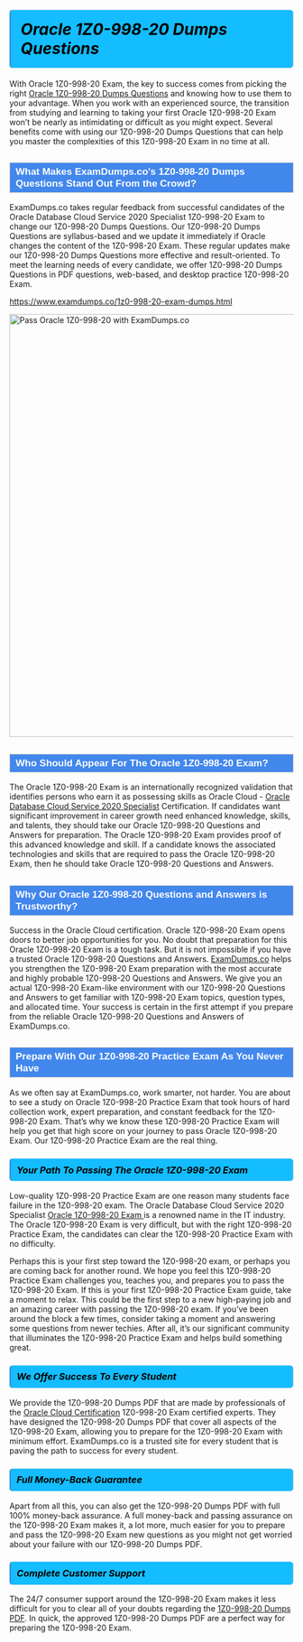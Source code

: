 <h1>                <strong><span style="display: block; color: #000000; background: #14BDFF; border: 0.5px solid #AED6F1; border-left: 3px solid #3498DB; padding: .6em; border-radius: 6px;">                     <em>Oracle 1Z0-998-20 <span class="exam_variation">Dumps Questions</span> </em>                </span></strong>            </h1>                        <p>With Oracle 1Z0-998-20 Exam, the key to success comes from picking the right <a href="https://www.examdumps.co/1z0-998-20-exam-dumps.html">Oracle 1Z0-998-20 <span class="exam_variation">Dumps Questions</span></a> and             knowing how to use them to your advantage.             When you work with an experienced source, the transition from studying and learning to taking your first Oracle 1Z0-998-20 Exam             won’t be nearly as intimidating or difficult as you might expect. Several benefits come with using our 1Z0-998-20 <span class="exam_variation">Dumps Questions</span> that can             help you master the complexities of this 1Z0-998-20 Exam in no time at all.</p>                        <h2 style="background: #4287ec; border: 1px solid #cccccc; padding: 5px 10px;">                <span style="color: #ffffff;">                    <span style="font-size: 11pt;">                        <span style="line-height: normal;">                            <span style="font-family: Calibri,sans-serif;">                                <strong>                                    <span style="font-size: 13.0pt;">What Makes ExamDumps.co's 1Z0-998-20 <span class="exam_variation">Dumps Questions</span> Stand Out From the Crowd?</span>                                </strong>                            </span>                        </span>                    </span>                </span>            </h2>                        <p>ExamDumps.co takes regular feedback from successful candidates of the Oracle Database Cloud Service 2020 Specialist 1Z0-998-20 Exam to change             our 1Z0-998-20 <span class="exam_variation">Dumps Questions</span>. Our 1Z0-998-20 <span class="exam_variation">Dumps Questions</span> are syllabus-based and we update it immediately if Oracle changes             the content of the 1Z0-998-20 Exam.             These regular updates make our 1Z0-998-20 <span class="exam_variation">Dumps Questions</span> more effective and result-oriented. To meet the learning needs of every candidate,             we offer 1Z0-998-20 <span class="exam_variation">Dumps Questions</span> in PDF questions, web-based, and desktop practice 1Z0-998-20 Exam.</p>                                    <p><a href="https://www.examdumps.co/1z0-998-20-exam-dumps.html">https://www.examdumps.co/1z0-998-20-exam-dumps.html</a></p>                        <p><a href="https://www.examdumps.co/"><img src="https://www.examdumps.co//images/banners/big-sale-20-percent-discount-offer-examdumps.jpg" class="postImage" alt="Pass Oracle 1Z0-998-20 with ExamDumps.co" width="750"></a></p>                                        <h2 style="background: #4287ec; border: 1px solid #cccccc; padding: 5px 10px;">                <span style="color: #ffffff;">                    <span style="font-size: 11pt;">                        <span style="line-height: normal;">                            <span style="font-family: Calibri,sans-serif;">                                <strong>                                    <span style="font-size: 13.0pt;">Who Should Appear For The Oracle 1Z0-998-20 Exam?</span>                                </strong>                            </span>                        </span>                    </span>                </span>            </h2>                        <p>The Oracle 1Z0-998-20 Exam is an internationally recognized validation that identifies persons who earn it as possessing skills as             Oracle Cloud  - <a href="https://www.examdumps.co/1z0-998-20-exam-dumps.html">Oracle Database Cloud Service 2020 Specialist</a> Certification. If candidates want significant improvement in             career growth need enhanced knowledge, skills, and talents, they should take our Oracle 1Z0-998-20 <span class="exam_variation2">Questions and Answers</span> for preparation.             The Oracle 1Z0-998-20 Exam provides proof of this advanced knowledge and skill. If a candidate knows the associated technologies and skills             that are required to pass the Oracle 1Z0-998-20 Exam, then he should take Oracle 1Z0-998-20 <span class="exam_variation2">Questions and Answers</span>.</p>                        <h2 style="background: #4287ec; border: 1px solid #cccccc; padding: 5px 10px;">                <span style="color: #ffffff;">                    <span style="font-size: 11pt;">                        <span style="line-height: normal;">                            <span style="font-family: Calibri,sans-serif;">                                <strong>                                    <span style="font-size: 13.0pt;">Why Our Oracle 1Z0-998-20 <span class="exam_variation2">Questions and Answers</span> is Trustworthy?</span>                                </strong>                            </span>                        </span>                    </span>                </span>            </h2>                        <p>Success in the Oracle Cloud  certification. Oracle 1Z0-998-20 Exam opens doors to better job opportunities for you.             No doubt that preparation for this Oracle 1Z0-998-20 Exam is a tough task. But it is not impossible if you have a trusted Oracle 1Z0-998-20 <span class="exam_variation2">Questions and Answers</span>.             <a href="https://www.examdumps.co/">ExamDumps.co</a> helps you strengthen the 1Z0-998-20 Exam preparation with the most accurate and highly probable 1Z0-998-20 <span class="exam_variation2">Questions and Answers</span>. We give you an             actual 1Z0-998-20 Exam-like environment with our 1Z0-998-20 <span class="exam_variation2">Questions and Answers</span> to get familiar with 1Z0-998-20 Exam topics, question types, and allocated time.             Your success is certain in the first attempt if you prepare from the reliable Oracle 1Z0-998-20 <span class="exam_variation2">Questions and Answers</span> of ExamDumps.co.</p>                        <h2 style="background: #4287ec; border: 1px solid #cccccc; padding: 5px 10px;">                <span style="color: #ffffff;">                    <span style="font-size: 11pt;">                        <span style="line-height: normal;">                            <span style="font-family: Calibri,sans-serif;">                                <strong>                                    <span style="font-size: 13.0pt;">Prepare With Our 1Z0-998-20 <span class="exam_variation3">Practice Exam</span> As You Never Have</span>                                </strong>                            </span>                        </span>                    </span>                </span>            </h2>                        <p>As we often say at ExamDumps.co, work smarter, not harder. You are about to see a study on Oracle 1Z0-998-20 <span class="exam_variation3">Practice Exam</span> that took hours of hard collection work,             expert preparation, and constant feedback for the 1Z0-998-20 Exam. That’s why we know these 1Z0-998-20 <span class="exam_variation3">Practice Exam</span> will help you get that high score on your             journey to pass Oracle 1Z0-998-20 Exam. Our 1Z0-998-20 <span class="exam_variation3">Practice Exam</span> are the real thing.</p>                        <h3>                <strong>                    <span style="display: block; color: #000000; background: #14BDFF; border: 0.5px solid #AED6F1; border-left: 3px solid #3498DB; padding: .6em; border-radius: 6px;">                        <em>Your Path To Passing The Oracle 1Z0-998-20 Exam</em>                    </span>                </strong>            </h3>                        <p>Low-quality 1Z0-998-20 <span class="exam_variation3">Practice Exam</span> are one reason many students face failure in the 1Z0-998-20 exam. The Oracle Database Cloud Service 2020 Specialist <a href="https://www.examdumps.co/oracle-exam-dumps.html">Oracle 1Z0-998-20 Exam </a>             is a renowned name in the IT industry. The Oracle 1Z0-998-20 Exam is very difficult, but with the right 1Z0-998-20 <span class="exam_variation3">Practice Exam</span>, the candidates can clear the             1Z0-998-20 <span class="exam_variation3">Practice Exam</span> with no difficulty.</p>                        <p>Perhaps this is your first step toward the 1Z0-998-20 exam, or perhaps you are coming back for another round. We hope you feel this             1Z0-998-20 <span class="exam_variation3">Practice Exam</span> challenges you,             teaches you, and prepares you to pass the 1Z0-998-20 Exam. If this is your first 1Z0-998-20 <span class="exam_variation3">Practice Exam</span> guide, take a moment to relax. This could be the first step to             a new high-paying job and an amazing career with passing the 1Z0-998-20 exam. If you’ve been around the block a few times, consider taking a moment and             answering some questions from newer techies. After all, it’s our significant community that illuminates the 1Z0-998-20 <span class="exam_variation3">Practice Exam</span> and helps build something great.</p>                        <h3>                <strong>                    <span style="display: block; color: #000000; background: #14BDFF; border: 0.5px solid #AED6F1; border-left: 3px solid #3498DB; padding: .6em; border-radius: 6px;">                        <em>We Offer Success To Every Student</em>                    </span>                </strong>            </h3>                        <p>We provide the 1Z0-998-20 <span class="exam_variation4">Dumps PDF</span> that are made by professionals of the <a href="https://www.examdumps.co/oracle-cloud-exam-dumps.html">Oracle Cloud  Certification</a> 1Z0-998-20 Exam certified experts.             They have designed the 1Z0-998-20 <span class="exam_variation4">Dumps PDF</span> that cover all aspects of the 1Z0-998-20 Exam, allowing you to prepare for the            1Z0-998-20 Exam with minimum effort.             ExamDumps.co is a trusted site for every student that is paving the path to success for every student.</p>                        <h3>                <strong>                    <span style="display: block; color: #000000; background: #14BDFF; border: 0.5px solid #AED6F1; border-left: 3px solid #3498DB; padding: .6em; border-radius: 6px;">                        <em>Full Money-Back Guarantee</em>                    </span>                </strong>            </h3>                        <p>Apart from all this, you can also get the 1Z0-998-20 <span class="exam_variation4">Dumps PDF</span> with full 100% money-back assurance. A full money-back and passing assurance on             the 1Z0-998-20 Exam makes it,             a lot more, much easier for you to prepare and pass the 1Z0-998-20 Exam new questions as you might             not get worried about your failure with our 1Z0-998-20 <span class="exam_variation4">Dumps PDF</span>.</p>                                    <h3>                <strong>                    <span style="display: block; color: #000000; background: #14BDFF; border: 0.5px solid #AED6F1; border-left: 3px solid #3498DB; padding: .6em; border-radius: 6px;">                        <em>Complete Customer Support</em>                    </span>                </strong>            </h3>                        <p>The 24/7 consumer support around the 1Z0-998-20 Exam makes it less difficult for you to clear all of your doubts regarding the <a href="https://www.examdumps.co/1z0-998-20-exam-dumps.html">1Z0-998-20 <span class="exam_variation4">Dumps PDF</span></a>. In quick,             the approved 1Z0-998-20 <span class="exam_variation4">Dumps PDF</span> are a perfect way for preparing the 1Z0-998-20 Exam.</p>                    
